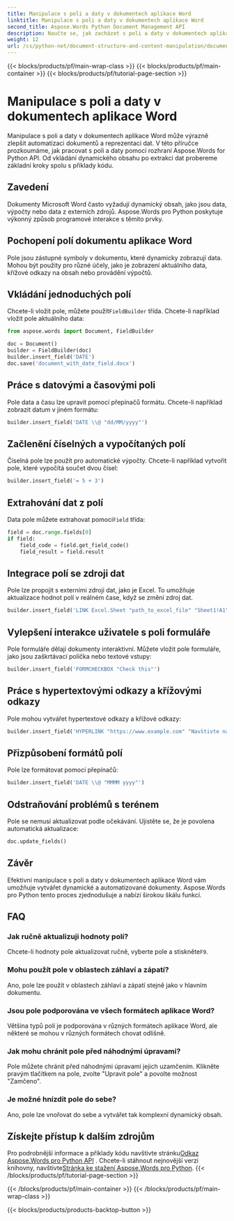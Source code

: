 ```yaml
---
title: Manipulace s poli a daty v dokumentech aplikace Word
linktitle: Manipulace s poli a daty v dokumentech aplikace Word
second_title: Aspose.Words Python Document Management API
description: Naučte se, jak zacházet s poli a daty v dokumentech aplikace Word pomocí Aspose.Words pro Python. Podrobný průvodce s příklady kódu pro dynamický obsah, automatizaci a další.
weight: 12
url: /cs/python-net/document-structure-and-content-manipulation/document-fields/
---
```


{{< blocks/products/pf/main-wrap-class >}}
{{< blocks/products/pf/main-container >}}
{{< blocks/products/pf/tutorial-page-section >}}

# Manipulace s poli a daty v dokumentech aplikace Word


Manipulace s poli a daty v dokumentech aplikace Word může výrazně zlepšit automatizaci dokumentů a reprezentaci dat. V této příručce prozkoumáme, jak pracovat s poli a daty pomocí rozhraní Aspose.Words for Python API. Od vkládání dynamického obsahu po extrakci dat probereme základní kroky spolu s příklady kódu.

## Zavedení

Dokumenty Microsoft Word často vyžadují dynamický obsah, jako jsou data, výpočty nebo data z externích zdrojů. Aspose.Words pro Python poskytuje výkonný způsob programové interakce s těmito prvky.

## Pochopení polí dokumentu aplikace Word

Pole jsou zástupné symboly v dokumentu, které dynamicky zobrazují data. Mohou být použity pro různé účely, jako je zobrazení aktuálního data, křížové odkazy na obsah nebo provádění výpočtů.

## Vkládání jednoduchých polí

 Chcete-li vložit pole, můžete použít`FieldBuilder` třída. Chcete-li například vložit pole aktuálního data:

```python
from aspose.words import Document, FieldBuilder

doc = Document()
builder = FieldBuilder(doc)
builder.insert_field('DATE')
doc.save('document_with_date_field.docx')
```

## Práce s datovými a časovými poli

Pole data a času lze upravit pomocí přepínačů formátu. Chcete-li například zobrazit datum v jiném formátu:

```python
builder.insert_field('DATE \\@ "dd/MM/yyyy"')
```

## Začlenění číselných a vypočítaných polí

Číselná pole lze použít pro automatické výpočty. Chcete-li například vytvořit pole, které vypočítá součet dvou čísel:

```python
builder.insert_field('= 5 + 3')
```

## Extrahování dat z polí

 Data pole můžete extrahovat pomocí`Field` třída:

```python
field = doc.range.fields[0]
if field:
    field_code = field.get_field_code()
    field_result = field.result
```

## Integrace polí se zdroji dat

Pole lze propojit s externími zdroji dat, jako je Excel. To umožňuje aktualizace hodnot polí v reálném čase, když se změní zdroj dat.

```python
builder.insert_field('LINK Excel.Sheet "path_to_excel_file" "Sheet1!A1"')
```

## Vylepšení interakce uživatele s poli formuláře

Pole formuláře dělají dokumenty interaktivní. Můžete vložit pole formuláře, jako jsou zaškrtávací políčka nebo textové vstupy:

```python
builder.insert_field('FORMCHECKBOX "Check this"')
```

## Práce s hypertextovými odkazy a křížovými odkazy

Pole mohou vytvářet hypertextové odkazy a křížové odkazy:

```python
builder.insert_field('HYPERLINK "https://www.example.com" "Navštivte náš web"')
```

## Přizpůsobení formátů polí

Pole lze formátovat pomocí přepínačů:

```python
builder.insert_field('DATE \\@ "MMMM yyyy"')
```

## Odstraňování problémů s terénem

Pole se nemusí aktualizovat podle očekávání. Ujistěte se, že je povolena automatická aktualizace:

```python
doc.update_fields()
```

## Závěr

Efektivní manipulace s poli a daty v dokumentech aplikace Word vám umožňuje vytvářet dynamické a automatizované dokumenty. Aspose.Words pro Python tento proces zjednodušuje a nabízí širokou škálu funkcí.

## FAQ

### Jak ručně aktualizuji hodnoty polí?

 Chcete-li hodnoty pole aktualizovat ručně, vyberte pole a stiskněte`F9`.

### Mohu použít pole v oblastech záhlaví a zápatí?

Ano, pole lze použít v oblastech záhlaví a zápatí stejně jako v hlavním dokumentu.

### Jsou pole podporována ve všech formátech aplikace Word?

Většina typů polí je podporována v různých formátech aplikace Word, ale některé se mohou v různých formátech chovat odlišně.

### Jak mohu chránit pole před náhodnými úpravami?

Pole můžete chránit před náhodnými úpravami jejich uzamčením. Klikněte pravým tlačítkem na pole, zvolte "Upravit pole" a povolte možnost "Zamčeno".

### Je možné hnízdit pole do sebe?

Ano, pole lze vnořovat do sebe a vytvářet tak komplexní dynamický obsah.

## Získejte přístup k dalším zdrojům

 Pro podrobnější informace a příklady kódu navštivte stránku[Odkaz Aspose.Words pro Python API](https://reference.aspose.com/words/python-net/) . Chcete-li stáhnout nejnovější verzi knihovny, navštivte[Stránka ke stažení Aspose.Words pro Python](https://releases.aspose.com/words/python/).
{{< /blocks/products/pf/tutorial-page-section >}}

{{< /blocks/products/pf/main-container >}}
{{< /blocks/products/pf/main-wrap-class >}}

{{< blocks/products/products-backtop-button >}}
